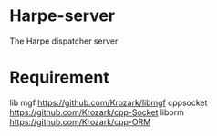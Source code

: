 Harpe-server
============

The Harpe dispatcher server


Requirement
===========

lib mgf https://github.com/Krozark/libmgf
cppsocket https://github.com/Krozark/cpp-Socket
liborm https://github.com/Krozark/cpp-ORM
